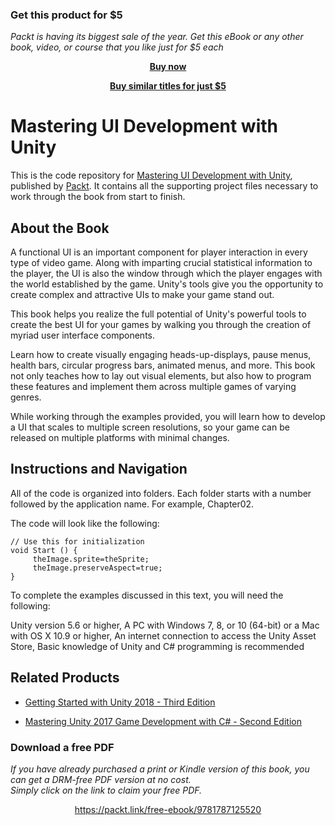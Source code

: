 
### Get this product for $5

<i>Packt is having its biggest sale of the year. Get this eBook or any other book, video, or course that you like just for $5 each</i>


<b><p align='center'>[Buy now](https://packt.link/9781787125520)</p></b>


<b><p align='center'>[Buy similar titles for just $5](https://subscription.packtpub.com/search)</p></b>


# Mastering UI Development with Unity
This is the code repository for [Mastering UI Development with Unity](https://www.packtpub.com/game-development/mastering-unity-ui-development?utm_source=github&utm_medium=repository&utm_campaign=9781787125520), published by [Packt](https://www.packtpub.com/?utm_source=github). It contains all the supporting project files necessary to work through the book from start to finish.
## About the Book
A functional UI is an important component for player interaction in every type of video game. Along with imparting crucial statistical information to the player, the UI is also the window through which the player engages with the world established by the game. Unity's tools give you the opportunity to create complex and attractive UIs to make your game stand out.

This book helps you realize the full potential of Unity's powerful tools to create the best UI for your games by walking you through the creation of myriad user interface components.

Learn how to create visually engaging heads-up-displays, pause menus, health bars, circular progress bars, animated menus, and more. This book not only teaches how to lay out visual elements, but also how to program these features and implement them across multiple games of varying genres.

While working through the examples provided, you will learn how to develop a UI that scales to multiple screen resolutions, so your game can be released on multiple platforms with minimal changes.

## Instructions and Navigation
All of the code is organized into folders. Each folder starts with a number followed by the application name. For example, Chapter02.



The code will look like the following:
```
// Use this for initialization
void Start () {
     theImage.sprite=theSprite;
     theImage.preserveAspect=true;
}
```

To complete the examples discussed in this text, you will need the following:

Unity version 5.6 or higher,
A PC with Windows 7, 8, or 10 (64-bit) or a Mac with OS X 10.9 or higher,
An internet connection to access the Unity Asset Store,
Basic knowledge of Unity and C# programming is recommended


## Related Products
* [Getting Started with Unity 2018 - Third Edition](https://www.packtpub.com/game-development/getting-started-unity-2018-third-edition?utm_source=github&utm_medium=repository&utm_campaign=9781788830102)

* [Mastering Unity 2017 Game Development with C# - Second Edition](https://www.packtpub.com/web-development/mastering-unity-2017-game-development-c-second-edition?utm_source=github&utm_medium=repository&utm_campaign=9781788479837)
### Download a free PDF

 <i>If you have already purchased a print or Kindle version of this book, you can get a DRM-free PDF version at no cost.<br>Simply click on the link to claim your free PDF.</i>
<p align="center"> <a href="https://packt.link/free-ebook/9781787125520">https://packt.link/free-ebook/9781787125520 </a> </p>